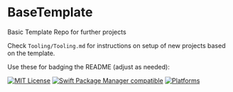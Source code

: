 # BaseTemplate
Basic Template Repo for further projects

Check `Tooling/Tooling.md` for instructions on setup of new projects based on the template.

Use these for badging the README (adjust as needed):

[![MIT License](https://badgen.net/github/license/micromatch/micromatch)](https://mit-license.org/) 
[![Swift Package Manager compatible](https://badgen.net/badge/SPM/Compatible?color=green)](https://github.com/apple/swift-package-manager)
[![Platforms](https://badgen.net/badge/icon/iOS%20%7C%20macOS%20%7C%20macOS%20Catalyst%20%7C%20tvOS%20%7C%20visionOS%20%7C%20watchOS?icon=apple&label&color=grey)](https://apple.com/developer)
